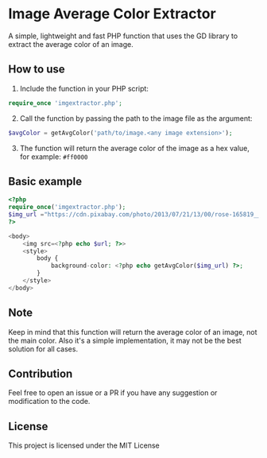 # Image Average Color Extractor

A simple, lightweight and fast PHP function that uses the GD library to extract the average color of an image.

## How to use

1. Include the function in your PHP script:
```php
require_once 'imgextractor.php';
```
2. Call the function by passing the path to the image file as the argument:
```php
$avgColor = getAvgColor('path/to/image.<any image extension>');
```
3. The function will return the average color of the image as a hex value, for example: `#ff0000`

## Basic example
```php
<?php
require_once('imgextractor.php');
$img_url ="https://cdn.pixabay.com/photo/2013/07/21/13/00/rose-165819__340.jpg";
?>

<body>
    <img src=<?php echo $url; ?>>
    <style>
        body {
            background-color: <?php echo getAvgColor($img_url) ?>;
        }
    </style>
</body>
```

## Note
Keep in mind that this function will return the average color of an image, not the main color. Also it's a simple implementation, it may not be the best solution for all cases.

## Contribution

Feel free to open an issue or a PR if you have any suggestion or modification to the code.

## License
This project is licensed under the MIT License
